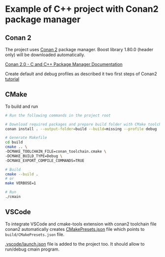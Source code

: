 # Example of C++ project with Conan2 package manager

## Conan 2
The project uses [Conan 2](https://github.com/conan-io) package manager. Boost library 1.80.0 (header only) will be downloaded automatically.

[Conan 2.0 - C and C++ Package Manager Documentation](https://docs.conan.io/2/)

Create default and debug profiles as described it two first steps of Conan2 [tutorial](https://docs.conan.io/2/tutorial.html)

## CMake

To build and run
```bash
# Run the following commands in the project root

# Download required packages and prepare build folder with CMake toolchain
conan install . --output-folder=build --build=missing --profile debug

# Generate Makefile
cd build
cmake .. \
-DCMAKE_TOOLCHAIN_FILE=conan_toolchain.cmake \
-DCMAKE_BUILD_TYPE=Debug \
-DCMAKE_EXPORT_COMPILE_COMMANDS=TRUE

# Build
cmake --build .
# or
make VERBOSE=1

# Run
./cmain
```


## VSCode

To integrate VSCode and cmake-tools extension with conan2 toolchain file conan2 automatically creates [CMakePresets.json](CMakePresets.json) file which points to `build/CMakePresets.json` file.

[.vscode/launch.json](.vscode/launch.json) file is added to the project too. It should allow to run/debug cmain program.
